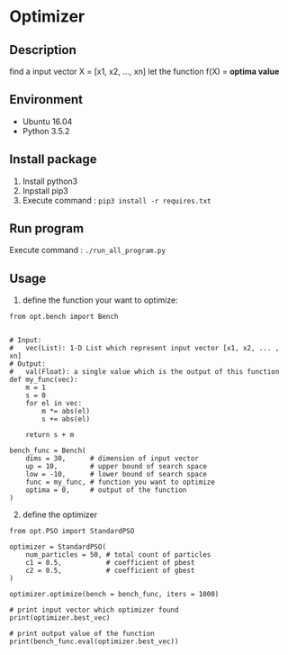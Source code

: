 # Optimizer

## Description

find a input vector X = [x1, x2, ..., xn] let the function f(X) = **optima value**

## Environment

- Ubuntu 16.04
- Python 3.5.2

## Install package

1. Install python3
2. Inpstall pip3
3. Execute command : `pip3 install -r requires.txt`

## Run program

Execute command : `./run_all_program.py`

## Usage

1. define the function your want to optimize:

```python3
from opt.bench import Bench


# Input:
#   vec(List): 1-D List which represent input vector [x1, x2, ... , xn]
# Output:
#   val(Float): a single value which is the output of this function
def my_func(vec):
    m = 1
    s = 0
    for el in vec:
        m *= abs(el)
        s += abs(el)

    return s + m

bench_func = Bench(
    dims = 30,      # dimension of input vector
    up = 10,        # upper bound of search space
    low = -10,      # lower bound of search space
    func = my_func, # function you want to optimize
    optima = 0,     # output of the function
)
```

2. define the optimizer

```python3
from opt.PSO import StandardPSO

optimizer = StandardPSO(
    num_particles = 50, # total count of particles
    c1 = 0.5,           # coefficient of pbest
    c2 = 0.5,           # coefficient of gbest
)

optimizer.optimize(bench = bench_func, iters = 1000)

# print input vector which optimizer found
print(optimizer.best_vec)

# print output value of the function
print(bench_func.eval(optimizer.best_vec))
```
